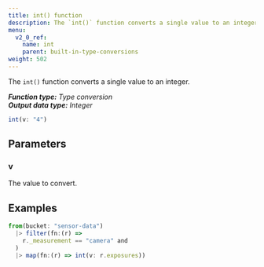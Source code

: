 ```yaml
---
title: int() function
description: The `int()` function converts a single value to an integer.
menu:
  v2_0_ref:
    name: int
    parent: built-in-type-conversions
weight: 502
---
```


The `int()` function converts a single value to an integer.

_**Function type:** Type conversion_  
_**Output data type:** Integer_

```js
int(v: "4")
```

## Parameters

### v
The value to convert.

## Examples
```js
from(bucket: "sensor-data")
  |> filter(fn:(r) =>
    r._measurement == "camera" and
  )
  |> map(fn:(r) => int(v: r.exposures))
```
